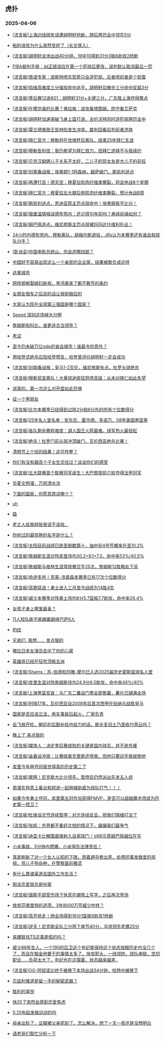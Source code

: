 ## 虎扑 
### 2025-04-06

+ [[流言板]上海边线球失误遭胡明轩抢断，随后两罚全中领先5分](https://bbs.hupu.com/631584948.html)

+ [船的进攻为什么突然变好了（长文慎入）](https://bbs.hupu.com/631582918.html)

+ [[流言板]胡明轩全场出战40分钟，19中10得到31分3板6助攻2抢断](https://bbs.hupu.com/631585178.html)

+ [FIBA裁判手册：纠正错误应在第一个死球后更改，误判默认取消最后一罚](https://bbs.hupu.com/631583871.html)

+ [[流言板]唇语专家：波斯特喷东契奇只会造犯规，后者喷前者是个软蛋](https://bbs.hupu.com/631579264.html)

+ [[流言板]哈维高难度三分强投命中追平，胡明轩后撤步三分命中反超3分](https://bbs.hupu.com/631584888.html)

+ [[流言板]季后赛12进8G1：胡明轩31分+关键三分，广东胜上海夺得赛点](https://bbs.hupu.com/631585121.html)

+ [[流言板]在模仿谁的比赛？弗拉格：进攻看塔图姆，防守看艾萨克](https://bbs.hupu.com/631580661.html)

+ [[流言板]胡明轩加速突破飞身上篮打进，吉伦沃特同时造犯规两罚全中](https://bbs.hupu.com/631581236.html)

+ [[流言板]莫兰德推倒王哲林险发生冲突，裁判回看后判前者违体](https://bbs.hupu.com/631583675.html)

+ [[流言板]拜仁官方：穆勒将在世俱杯后离队，结束25年拜仁生涯](https://bbs.hupu.com/631577061.html)

+ [[流言板]穆勒告别信：我仍希望为拜仁效力，但拜仁选择不与我续约](https://bbs.hupu.com/631577248.html)

+ [[流言板]贝克汉姆俩儿子关系不太好，二儿子的现女友是大儿子的前任](https://bbs.hupu.com/631571646.html)

+ [[流言板]剑南春战报：埃弗顿1-1阿森纳，戳萨破门，斯凯利送点](https://bbs.hupu.com/631584097.html)

+ [[流言板]再遭打击！德天空：穆夏拉肌肉纤维束撕裂，将会休战8个星期](https://bbs.hupu.com/631578889.html)

+ [[流言板]拜仁官方：穆夏拉左大腿后侧肌肉纤维束撕裂，预计休战8周](https://bbs.hupu.com/631580141.html)

+ [[流言板]斯凯利送点，恩迪亚耶主罚点球命中！埃弗顿扳平比分！](https://bbs.hupu.com/631582610.html)

+ [[流言板]狼堡温情喊话德布劳内：还记得10年前吗？再续前缘如何？](https://bbs.hupu.com/631577699.html)

+ [[流言板]姆巴佩造点，维尼修斯主罚点球被玛玛达什维利扑出！](https://bbs.hupu.com/631586681.html)

+ [24小时内德布劳内、穆勒离队，胡梅尔斯退役，JRs认为本赛季还有谁会和球队分手？](https://bbs.hupu.com/631578725.html)

+ [[卧谈会]中国电影总统山，你会选哪四部？](https://bbs.hupu.com/631582941.html)

+ [中国好不容易出现这么一个亲民的企业家，结果被欺负成这样](https://bbs.hupu.com/631582094.html)

+ [逃离城市](https://bbs.hupu.com/631582769.html)

+ [网传邯郸娶媳妇新规，李鸿章来了都不敢签的条约](https://bbs.hupu.com/631580690.html)

+ [女朋友借车之后说的话让我挺膈应的](https://bbs.hupu.com/631583336.html)

+ [大家认为现在全球第三强国是哪个国家？](https://bbs.hupu.com/631579763.html)

+ [Speed 深圳这场掉大分啊](https://bbs.hupu.com/631581491.html)

+ [詹姆斯和科比，谁更适合当领导？](https://bbs.hupu.com/631580112.html)

+ [考试](https://bbs.hupu.com/631584411.html)

+ [至今仍未破万亿gdp的省会城市！谁最令你意外？](https://bbs.hupu.com/631579494.html)

+ [用哈登式绝杀应验哈登预言，哈登曾评价胡明轩一定会成功](https://bbs.hupu.com/631588211.html)

+ [[流言板]剑南春战报：皇马1-2瓦伦，维尼修斯失点，杜罗头球绝杀](https://bbs.hupu.com/631589019.html)

+ [[流言板]穆勒官宣离队！大量球迷疯狂怒喷高层：从未对拜仁如此失望](https://bbs.hupu.com/631582987.html)

+ [讲真的，第一次这么对开盘如此恐惧](https://bbs.hupu.com/631582732.html)

+ [征一个男朋友](https://bbs.hupu.com/631581488.html)

+ [[流言板]比尔本赛季已经得到过除2分和6分外的所有个位数得分](https://bbs.hupu.com/631587991.html)

+ [[流言板]25年名人堂名单：安东尼、霍华德、多诺万、08年美国男篮等](https://bbs.hupu.com/631588920.html)

+ [[流言板]各队剩余赛程难度：湖人国王火箭最难，绿军热火最轻松](https://bbs.hupu.com/631588410.html)

+ [[流言板]绝杀！杜罗门前头球冲顶破门，瓦伦西亚绝杀比赛！](https://bbs.hupu.com/631588915.html)

+ [清明节上个坟的结果！这可咋整？](https://bbs.hupu.com/631583749.html)

+ [你们有没有跟高个子女生交往过？谈谈你们的感受](https://bbs.hupu.com/631587655.html)

+ [[流言板]五大联赛首个联赛冠军诞生！大巴黎提前六轮夺得法甲冠军](https://bbs.hupu.com/631589541.html)

+ [华夏文明漫，万邦清水流](https://bbs.hupu.com/631587397.html)

+ [下面的国家，你愿意原谅哪个？](https://bbs.hupu.com/631585508.html)

+ [uh](https://bbs.hupu.com/631583390.html)

+ [路](https://bbs.hupu.com/631588227.html)

+ [老丈人给我转账我该不该收。](https://bbs.hupu.com/631588237.html)

+ [你听过的最惊艳的名字是什么？](https://bbs.hupu.com/631583700.html)

+ [[流言板]太阳目前战绩已跌至倒数第十，抽中前4号签概率升至10.3%](https://bbs.hupu.com/631587511.html)

+ [[流言板]詹姆斯生涯对阵库里场均30.2+9.1+7.3，命中率53%/40.5%](https://bbs.hupu.com/631588519.html)

+ [[流言板]詹姆斯与格林生涯常规赛交手25次，詹姆斯12胜略处下风](https://bbs.hupu.com/631588586.html)

+ [[流言板]命途多舛！克莱-汤普森本赛季已有17次个位数得分](https://bbs.hupu.com/631588556.html)

+ [[流言板]高歌猛进！勇士进入三月至今战绩为14胜4负](https://bbs.hupu.com/631587748.html)

+ [[流言板]威少本赛季对阵勇士场均8分5.7篮板7.7助攻，命中率29.4%](https://bbs.hupu.com/631587067.html)

+ [女孩子身上哪里最香？](https://bbs.hupu.com/631590123.html)

+ [11人校队能不能踢赢巅峰巴萨6人](https://bbs.hupu.com/631587018.html)

+ [豹纹](https://bbs.hupu.com/631588989.html)

+ [兄弟们. 我想….，发点狠的](https://bbs.hupu.com/631588368.html)

+ [哪位日本女演员击中了你的心窝](https://bbs.hupu.com/631588875.html)

+ [英雄哥已经在狂吹顶板五洲](https://bbs.hupu.com/631587806.html)

+ [[流言板]Shams：苏-伯德和玛雅-摩尔已入选2025届奈史密斯篮球名人堂](https://bbs.hupu.com/631588744.html)

+ [[流言板]库里生涯对阵詹姆斯场均24.9分6.5助攻，命中率46%/40%](https://bbs.hupu.com/631588468.html)

+ [[流言板]上海男篮官宣：与广东二番战门票全部售罄，薯片已铺满全场](https://bbs.hupu.com/631588895.html)

+ [[流言板]时隔17年，瓦伦西亚自2008年后首次西甲在伯纳乌战胜皇马](https://bbs.hupu.com/631589104.html)

+ [国家是否应该立法，电车事故后起火，厂家负责](https://bbs.hupu.com/631590104.html)

+ [岳飞放开抡，朝廷的后勤补给也给力的话，能光复旧土乃至收付燕云吗？](https://bbs.hupu.com/631588937.html)

+ [晚上了 来点狠的](https://bbs.hupu.com/631589323.html)

+ [[流言板]媒体人：决定季后赛成败的关键是国内球员，并不是外援](https://bbs.hupu.com/631589648.html)

+ [[流言板]金鑫谈冲突：比赛结束克里斯还喷我，但他只要动手我就倒地](https://bbs.hupu.com/631589639.html)

+ [库里今年再夺冠我觉得真的历史第二了](https://bbs.hupu.com/631589130.html)

+ [[流言板]累啊！尼克斯大比分领先，暂停后仍然派出先发五人组](https://bbs.hupu.com/631590499.html)

+ [周湛东特意上看台和球迷一起呐喊助威为球队打气！！！](https://bbs.hupu.com/631589834.html)

+ [如果今年勇士夺冠，库里第五冠外加获得FMVP，是否可以超越魔术师成为历史第一控卫？](https://bbs.hupu.com/631589192.html)

+ [[流言板]杜锋谈次节连续暂停：对方连续反击，把我们情绪打没了](https://bbs.hupu.com/631589604.html)

+ [[流言板]张帆：外界都不看好北控的情况下，偏偏我们最争气](https://bbs.hupu.com/631589395.html)

+ [[流言板]迪亚卡比解围直接射入自家球门！VAR示意姆巴佩越位在先](https://bbs.hupu.com/631587059.html)

+ [小米事故，5分钟内燃爆，小米得负法律责任！](https://bbs.hupu.com/631589549.html)

+ [真是刷新了对一个女人认知的下限，带着避孕套出差，给男同事发做爱的视频，骂儿子狗杂种，在警察面前撒谎](https://bbs.hupu.com/631589678.html)

+ [有什么靠谱渠道去国外工作生活？](https://bbs.hupu.com/631589929.html)

+ [刚谈恋爱就总是吵架](https://bbs.hupu.com/631589676.html)

+ [[流言板]唐斯手部受伤场下休息在绷带上写字，之后再次登场](https://bbs.hupu.com/631590389.html)

+ [放弃范弗里特的选项，3年8000万签威少咋样？](https://bbs.hupu.com/631590062.html)

+ [[流言板]高开低走！杨全场得到16分1篮板9助攻1抢断](https://bbs.hupu.com/631590611.html)

+ [[流言板]逆天！尼克斯全队三分雨下单节40分，半场领先老鹰25分](https://bbs.hupu.com/631590410.html)

+ [易建联找TS这事是假的吗？](https://bbs.hupu.com/631590614.html)

+ [威少88年生人，一个190的后卫这个年纪能保持这个状态放眼历史也没几个了，而且在掘金他要干的事情太多了，快攻箭头，一线领防，球队串联，空切配合......负荷太大了，年纪也在这摆着，状态越来越差..](https://bbs.hupu.com/631590014.html)

+ [[流言板]OG-阿奴诺比终于被换下本场出战34分钟，哈特也被换下](https://bbs.hupu.com/631590593.html)

+ [贝兹利难道是留一手的秘密武器？](https://bbs.hupu.com/631589752.html)

+ [胜利的喜悦](https://bbs.hupu.com/631590628.html)

+ [快25了突然会感到恋爱焦虑](https://bbs.hupu.com/631590457.html)

+ [5:25有起来做运动的吗](https://bbs.hupu.com/631590633.html)

+ [母亲出轨了，证据被父亲抓到了。怎么解决，想了一天一夜还是没想明白](https://bbs.hupu.com/631590676.html)

+ [请老哥们帮忙分析一下](https://bbs.hupu.com/631590805.html)

